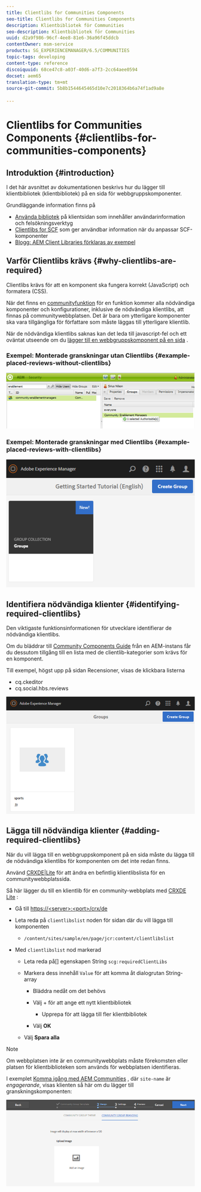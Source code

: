```yaml
---
title: Clientlibs for Communities Components
seo-title: Clientlibs for Communities Components
description: Klientbibliotek för Communities
seo-description: Klientbibliotek för Communities
uuid: d2a9f986-96cf-4ee8-81e6-36a96f45ddcb
contentOwner: msm-service
products: SG_EXPERIENCEMANAGER/6.5/COMMUNITIES
topic-tags: developing
content-type: reference
discoiquuid: 68ce47c8-a03f-40d6-a7f3-2cc64aee0594
docset: aem65
translation-type: tm+mt
source-git-commit: 5b8b1544645465d10e7c2018364b6a74f1ad9a8e

---
```



# Clientlibs for Communities Components {#clientlibs-for-communities-components}

## Introduktion {#introduction}

I det här avsnittet av dokumentationen beskrivs hur du lägger till klientbibliotek (klientbibliotek) på en sida för webbgruppskomponenter.

Grundläggande information finns på

* [Använda bibliotek](/help/sites-developing/clientlibs.md) på klientsidan som innehåller användarinformation och felsökningsverktyg
* [Clientlibs for SCF](/help/communities/client-customize.md#clientlibs) som ger användbar information när du anpassar SCF-komponenter
* [Blogg: AEM Client Libraries förklaras av exempel](https://blogs.adobe.com/experiencedelivers/experience-management/clientlibs-explained-example/)

## Varför Clientlibs krävs {#why-clientlibs-are-required}

Clientlibs krävs för att en komponent ska fungera korrekt (JavaScript) och formatera (CSS).

När det finns en [communityfunktion](/help/communities/functions.md) för en funktion kommer alla nödvändiga komponenter och konfigurationer, inklusive de nödvändiga klientlibs, att finnas på communitywebbplatsen. Det är bara om ytterligare komponenter ska vara tillgängliga för författare som måste läggas till ytterligare klientlib.

När de nödvändiga klientlibs saknas kan det leda till javascript-fel och ett oväntat utseende om du [lägger till en webbgruppskomponent på en sida](/help/communities/author-communities.md) .

### Exempel: Monterade granskningar utan Clientlibs {#example-placed-reviews-without-clientlibs}

![chlimage_1-132](assets/chlimage_1-132.png)

### Exempel: Monterade granskningar med Clientlibs {#example-placed-reviews-with-clientlibs}

![chlimage_1-133](assets/chlimage_1-133.png)

## Identifiera nödvändiga klienter {#identifying-required-clientlibs}

Den viktigaste funktionsinformationen för utvecklare identifierar de nödvändiga klientlibs.

Om du bläddrar till [Community Components Guide](/help/communities/components-guide.md) från en AEM-instans får du dessutom tillgång till en lista med de clientlib-kategorier som krävs för en komponent.

Till exempel, högst upp på sidan [](https://localhost:4502/content/community-components/en/reviews.html) Recensioner, visas de klickbara listerna

* cq.ckeditor
* cq.social.hbs.reviews

![chlimage_1-134](assets/chlimage_1-134.png)

## Lägga till nödvändiga klienter {#adding-required-clientlibs}

När du vill lägga till en webbgruppskomponent på en sida måste du lägga till de nödvändiga klientlibs för komponenten om det inte redan finns.

Använd [CRXDE|Lite](#using-crxde-lite) för att ändra en befintlig klientlibslista för en communitywebbplatssida.

Så här lägger du till en klientlib för en community-webbplats med [CRXDE Lite](/help/sites-developing/developing-with-crxde-lite.md) :

* Gå till [https://&lt;server>:&lt;port>/crx/de](https://localhost:4502/crx/de)
* Leta reda på `clientlibslist` noden för sidan där du vill lägga till komponenten

   * `/content/sites/sample/en/page/jcr:content/clientlibslist`

* Med `clientlibslist` nod markerad

   * Leta reda på[] egenskapen String `scg:requiredClientLibs`
   * Markera dess innehåll `Value` för att komma åt dialogrutan String-array

      * Bläddra nedåt om det behövs
      * Välj + för att ange ett nytt klientbibliotek

         * Upprepa för att lägga till fler klientbibliotek
      * Välj **OK**
   * Välj **Spara alla**



>[!NOTE]
>
>Om webbplatsen inte är en communitywebbplats måste förekomsten eller platsen för klientbiblioteken som används för webbplatsen identifieras.

I exemplet [Komma igång med AEM Communities](/help/communities/getting-started.md) , där `site-name` är *engagerande*, visas klienten så här om du lägger till granskningskomponenten:

![chlimage_1-135](assets/chlimage_1-135.png)

